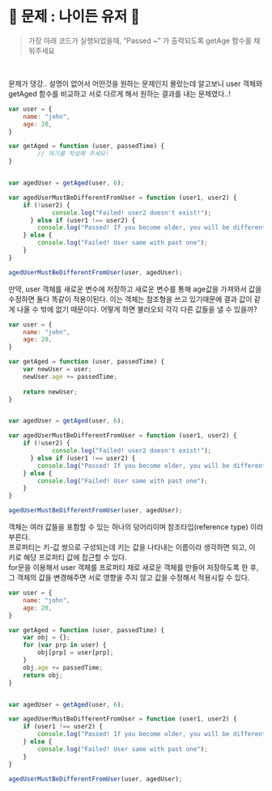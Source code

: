 # 🐧 문제 : 나이든 유저 🐧
>가장 아래 코드가 실행되었을때, “Passed ~” 가 출력되도록 getAge 함수를 채워주세요

<br/>

문제가 댕강.. 설명이 없어서 어떤것을 원하는 문제인지 몰랐는데 알고보니 user 객체와 getAged 함수를 비교하고 서로 다르게 해서 원하는 결과를 내는 문제였다..!
```js
var user = {
    name: "john",
    age: 20,
}

var getAged = function (user, passedTime) {
		// 여기를 작성해 주세요!
}


var agedUser = getAged(user, 6);

var agedUserMustBeDifferentFromUser = function (user1, user2) {
    if (!user2) {
		    console.log("Failed! user2 doesn't exist!");
	  } else if (user1 !== user2) { 
        console.log("Passed! If you become older, you will be different from you in the past!")
    } else {
        console.log("Failed! User same with past one");
    }
}

agedUserMustBeDifferentFromUser(user, agedUser);
``` 

만약, user 객체를 새로운 변수에 저장하고 새로운 변수를 통해 age값을 가져와서 값을 수정하면 둘다 똑같이 적용이된다. 이는  객체는 참조형을 쓰고 있기때문에 결과 값이 같게 나올 수 밖에 없기 때문이다. 어떻게 하면 불러오되 각각 다른 값들을 낼 수 있을까?
```js
var user = {
    name: "john",
    age: 20,
}

var getAged = function (user, passedTime) {
	var newUser = user;
    newUser.age += passedTime;
    
    return newUser;
}


var agedUser = getAged(user, 6);

var agedUserMustBeDifferentFromUser = function (user1, user2) {
    if (!user2) {
		    console.log("Failed! user2 doesn't exist!");
	  } else if (user1 !== user2) { 
        console.log("Passed! If you become older, you will be different from you in the past!")
    } else {
        console.log("Failed! User same with past one");
    }
}

agedUserMustBeDifferentFromUser(user, agedUser);
``` 

객체는 여러 값들을 포함할 수 있는 하나의 덩어리이며 참조타입(reference type) 이라 부른다. <br/>
프로퍼티는 키-값 쌍으로 구성되는데 키는 값을 나타내는 이름이라 생각하면 되고, 이 키로 해당 프로퍼티 값에 접근할 수 있다. <br/>
for문을 이용해서 user 객체를 프로퍼티 채로 새로운 객체를 만들어 저장하도록 한 후, 그 객체의 값을 변경해주면 서로 영향을 주지 않고 값을 수정해서 적용시킬 수 있다. <br/>
```js
var user = {
    name: "john",
    age: 20,
}

var getAged = function (user, passedTime) {
    var obj = {};
    for (var prp in user) {
        obj[prp] = user[prp];
    }
    obj.age += passedTime; 
    return obj;
}


var agedUser = getAged(user, 6);

var agedUserMustBeDifferentFromUser = function (user1, user2) {
    if (user1 !== user2) { 
        console.log("Passed! If you become older, you will be different from you in the past!")
    } else {
        console.log("Failed! User same with past one");
    }
}

agedUserMustBeDifferentFromUser(user, agedUser);
``` 
